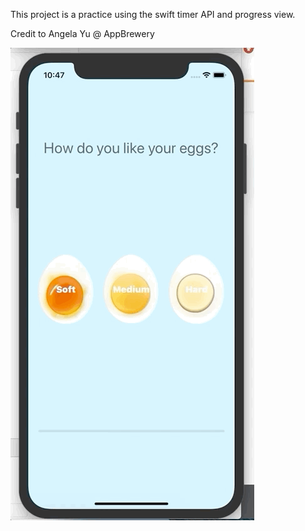 This project is a practice using the swift timer API and progress view.

Credit to Angela Yu @ AppBrewery

![Alt Text](EggTimer_demo.gif)
